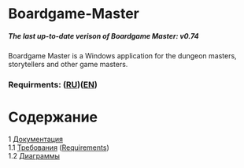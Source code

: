 # Boardgame-Master

##### The last up-to-date verison of Boardgame Master: v0.74
Boardgame Master is a Windows application for the dungeon masters, storytellers and other game masters.
### Requirments: ([RU](https://github.com/Kiruga/Boardgame-Master/blob/master/Documentation/RequirementsRU.md))([EN](https://github.com/Kiruga/Boardgame-Master/blob/master/Documentation/RequirementsEN.md))

# Содержание
1 [Документация](Documentation)  
1.1 [Требования](https://github.com/Kiruga/Boardgame-Master/blob/master/Documentation/RequirementsRU.md) ([Requirements](https://github.com/Kiruga/Boardgame-Master/blob/master/Documentation/RequirementsEN.md))  
1.2 [Диаграммы](https://github.com/Kiruga/Boardgame-Master/blob/master/Documentation/Diagrams/Diagrams.md)  
